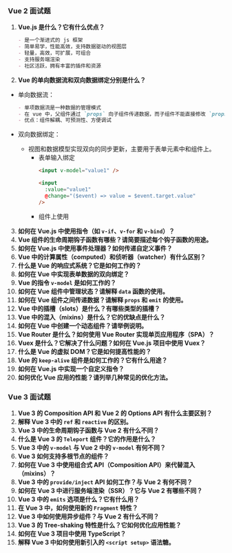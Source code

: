 ### Vue 2 面试题

1. **Vue.js 是什么？它有什么优点？**

   ```md
   - 是一个渐进式的 js 框架
   - 简单易学，性能高效，支持数据驱动的视图层
   - 轻量，高效，可扩展，可组合
   - 支持服务端渲染
   - 社区活跃，拥有丰富的插件和资源
   ```

2. **Vue 的单向数据流和双向数据绑定分别是什么？**

- 单向数据流：
  ```md
  - 单项数据流是一种数据的管理模式
  - 在 vue 中，父组件通过 `props` 向子组件传递数据，而子组件不能直接修改 `props`,而是通过事件或者回调函数将修改通知到父组件，然后父组件来修改。
  - 优点：组件解耦、可预测性、方便调试
  ```
- 双向数据绑定：

  - 视图和数据模型实现双向的同步更新，主要用于表单元素中和组件上。
    - 表单输入绑定
      ```html
      <input v-model="value1" />
      ```
      ```html
      <input
        :value="value1"
        @change="($event) => value = $event.target.value"
      />
      ```
    - 组件上使用 

3. **如何在 Vue.js 中使用指令（如 `v-if`、`v-for` 和 `v-bind`）？**
4. **Vue 组件的生命周期钩子函数有哪些？请简要描述每个钩子函数的用途。**
5. **如何在 Vue.js 中使用事件处理器？如何传递自定义事件？**
6. **Vue 中的计算属性（computed）和侦听器（watcher）有什么区别？**
7. **什么是 Vue 的响应式系统？它是如何工作的？**
8. **如何在 Vue 中实现表单数据的双向绑定？**
9. **Vue 的指令 `v-model` 是如何工作的？**
10. **如何在 Vue 组件中管理状态？请解释 `data` 函数的使用。**
11. **如何在 Vue 组件之间传递数据？请解释 `props` 和 `emit` 的使用。**
12. **Vue 中的插槽（slots）是什么？有哪些类型的插槽？**
13. **Vue 中的混入（mixins）是什么？它的优缺点是什么？**
14. **如何在 Vue 中创建一个动态组件？请举例说明。**
15. **Vue Router 是什么？如何使用 Vue Router 实现单页应用程序（SPA）？**
16. **Vuex 是什么？它解决了什么问题？如何在 Vue.js 项目中使用 Vuex？**
17. **什么是 Vue 的虚拟 DOM？它是如何提高性能的？**
18. **Vue 的 `keep-alive` 组件是如何工作的？它有什么用途？**
19. **如何在 Vue.js 中实现一个自定义指令？**
20. **如何优化 Vue 应用的性能？请列举几种常见的优化方法。**

### Vue 3 面试题

1. **Vue 3 的 Composition API 和 Vue 2 的 Options API 有什么主要区别？**
2. **解释 Vue 3 中的 `ref` 和 `reactive` 的区别。**
3. **Vue 3 中的生命周期钩子函数与 Vue 2 有什么不同？**
4. **什么是 Vue 3 的 `Teleport` 组件？它的作用是什么？**
5. **Vue 3 中的 `v-model` 与 Vue 2 中的 `v-model` 有何不同？**
6. **Vue 3 如何支持多根节点的组件？**
7. **如何在 Vue 3 中使用组合式 API（Composition API）来代替混入（mixins）？**
8. **Vue 3 中的 `provide/inject` API 如何工作？与 Vue 2 有何不同？**
9. **如何在 Vue 3 中进行服务端渲染（SSR）？它与 Vue 2 有哪些不同？**
10. **Vue 3 中的 `emits` 选项是什么？它有什么用？**
11. **在 Vue 3 中，如何使用新的 `Fragment` 特性？**
12. **Vue 3 中如何使用异步组件？与 Vue 2 有什么不同？**
13. **Vue 3 的 Tree-shaking 特性是什么？它如何优化应用性能？**
14. **如何在 Vue 3 项目中使用 TypeScript？**
15. **解释 Vue 3 中如何使用新引入的 `<script setup>` 语法糖。**
